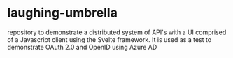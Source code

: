 # laughing-umbrella
repository to demonstrate a distributed system of API's with a UI comprised of a Javascript client using the Svelte framework.
It is used as a test to demonstrate OAuth 2.0 and OpenID using Azure AD

